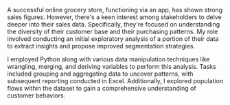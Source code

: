 A successful online grocery store, functioning via an app, has shown strong sales figures. However, there's a keen interest among stakeholders to delve deeper into their sales data. Specifically, they're focused on understanding the diversity of their customer base and their purchasing patterns. My role involved conducting an initial exploratory analysis of a portion of their data to extract insights and propose improved segmentation strategies.

I employed Python along with various data manipulation techniques like wrangling, merging, and deriving variables to perform this analysis. Tasks included grouping and aggregating data to uncover patterns, with subsequent reporting conducted in Excel. Additionally, I explored population flows within the dataset to gain a comprehensive understanding of customer behaviors.
